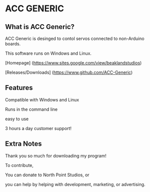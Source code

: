 #  ACC GENERIC



What is ACC Generic?
---------------------

ACC Generic is desinged to contol servos connected to non-Arduino boards.


This software runs on Windows and Linux.


[Homepage] (https://www.sites.google.com/view/beaklandstudios)


[Releases/Downloads] (https://www.github.com/ACC-Generic)




Features
--------
Compatible with Windows and Linux


Runs in the command line


easy to use


3 hours a day customer support!


Extra Notes
-----------
Thank you so much for downloading my program!

To contribute, 


You can donate to North Point Studios, or 


you can help by helping with development, marketing, or advertising.

